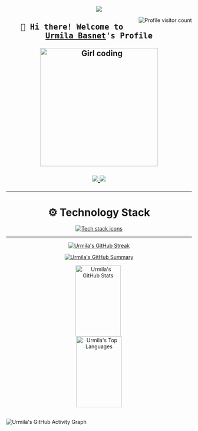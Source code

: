 <p align="center">
  <a href="https://github.com/Urmila111">
    <img src="https://readme-typing-svg.herokuapp.com?font=JetBrains+Mono&size=30&duration=3000&pause=1000&color=FF6EC7&center=true&vCenter=true&width=500&lines=💻+Backend+Developer;💰+Fintech+Enthusiast" />
  </a>
</p>

<a href="https://komarev.com/ghpvc/?username=Urmila111" target="_blank">
  <img align="right" src="https://komarev.com/ghpvc/?username=Urmila111&label=Visitors&color=20C997&style=for-the-badge" alt="Profile visitor count" />
</a>

<!-- Intro -->
<h2 align="center">
  <samp>
    👋 Hi there! Welcome to 
    <b><a target="_blank" href="https://www.linkedin.com/in/urmila-basnet/">Urmila Basnet</a>'s Profile</b>
  </samp>
</h>


<p align="center">
  <img src="https://media.giphy.com/media/RbDKaczqWovIugyJmW/giphy.gif" alt="Girl coding" width="320" />
</p>

<!-- Socials -->
<p align="center">
 <a href="https://www.linkedin.com/in/urmila-basnet/" target="_blank">
  <img src="https://img.shields.io/badge/LinkedIn-0077B5?style=for-the-badge&logo=linkedin&logoColor=white" />
 </a>
 <a href="https://www.facebook.com/urmila.basnet.71" target="_blank">
  <img src="https://img.shields.io/badge/Facebook-20BEFF?style=for-the-badge&logo=facebook&logoColor=white" />
 </a>
</p>

---
<h1 align="center">⚙️ Technology Stack</h1>
<p align="center">
  <a href="https://skillicons.dev" target="_blank" rel="noopener noreferrer">
    <img src="https://skillicons.dev/icons?i=nodejs,express,mongodb,react,git,python&perline=10" alt="Tech stack icons" />
  </a>
</p>

---

<!-- 🔥 GitHub Streak Stats -->
<p align="center">
  <a href="https://github.com/Urmila111">
    <img 
      src="https://github-readme-streak-stats.herokuapp.com/?user=Urmila111&theme=react&background=0D1117&border=39FF14&ring=00FFFF&currStreakLabel=00FFFF&sideLabels=F8D866&fire=F85D7F"
      alt="Urmila's GitHub Streak"
    />
  </a>
</p>

<!-- 🧩 GitHub Profile Summary -->
<p align="center">
  <a href="https://github.com/Urmila111">
    <img 
      src="https://github-profile-summary-cards.vercel.app/api/cards/profile-details?username=Urmila111&theme=github_dark"
      alt="Urmila's GitHub Summary"
    />
  </a>
</p>


<div align="center">
  <a href="https://github.com/Urmila111">
    <img 
      alt="Urmila's GitHub Stats"
      src="https://denvercoder1-github-readme-stats.vercel.app/api?username=Urmila111&show_icons=true&count_private=true&hide_rank=true&theme=react&border_color=39FF14&bg_color=0D1117&title_color=00FFFF&icon_color=F8D866"
      height="192px" width="49.5%" style="margin-right: 1%" />
  </a>

  <a href="https://github.com/Urmila111">
    <img 
      alt="Urmila's Top Languages"
      src="https://denvercoder1-github-readme-stats.vercel.app/api/top-langs/?username=Urmila111&langs_count=8&layout=compact&theme=react&border_color=39FF14&bg_color=0D1117&title_color=00FFFF&icon_color=F8D866"
      height="192px" width="49.5%" />
  </a>

</div>
</br>


![Urmila's GitHub Activity Graph](https://github-readme-activity-graph.vercel.app/graph?username=Urmila111&custom_title=Urmila%20Basnet's%20GitHub%20Activity&bg_color=0D1117&color=9F7AEA&line=9F7AEA&point=FBB6CE&area_color=6B46C1&title_color=E9D8FD&hide_border=true&area=true&hide_yearly_summary=false)
